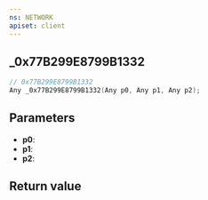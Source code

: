 ```yaml
---
ns: NETWORK
apiset: client
---
```

## _0x77B299E8799B1332

```c
// 0x77B299E8799B1332
Any _0x77B299E8799B1332(Any p0, Any p1, Any p2);
```


## Parameters
* **p0**:
* **p1**:
* **p2**:

## Return value